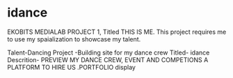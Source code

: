 # idance
EKOBITS MEDIALAB PROJECT 1, Titled THIS IS ME.
This project requires me to use my spaialization to showcase my talent.

Talent-Dancing
Project -Building site for my dance crew
Titled- idance
Descrition- PREVIEW MY DANCE CREW, EVENT AND COMPETIONS A PLATFORM TO HIRE US .PORTFOLIO display